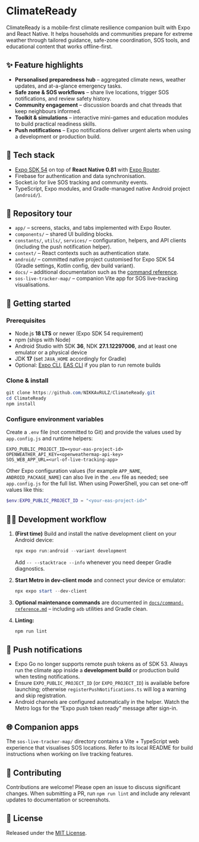 # ClimateReady

ClimateReady is a mobile-first climate resilience companion built with Expo and React Native. It helps households and communities prepare for extreme weather through tailored guidance, safe-zone coordination, SOS tools, and educational content that works offline-first.

## ✨ Feature highlights
- **Personalised preparedness hub** – aggregated climate news, weather updates, and at-a-glance emergency tasks.
- **Safe zone & SOS workflows** – share live locations, trigger SOS notifications, and review safety history.
- **Community engagement** – discussion boards and chat threads that keep neighbours informed.
- **Toolkit & simulations** – interactive mini-games and education modules to build practical readiness skills.
- **Push notifications** – Expo notifications deliver urgent alerts when using a development or production build.

## 🧰 Tech stack
- [Expo SDK 54](https://docs.expo.dev/versions/latest/) on top of **React Native 0.81** with [Expo Router](https://expo.github.io/router/).
- Firebase for authentication and data synchronisation.
- Socket.io for live SOS tracking and community events.
- TypeScript, Expo modules, and Gradle-managed native Android project (`android/`).

## 📂 Repository tour
- `app/` – screens, stacks, and tabs implemented with Expo Router.
- `components/` – shared UI building blocks.
- `constants/`, `utils/`, `services/` – configuration, helpers, and API clients (including the push notification helper).
- `context/` – React contexts such as authentication state.
- `android/` – committed native project customised for Expo SDK 54 (Gradle settings, Kotlin config, dev build variant).
- `docs/` – additional documentation such as the [command reference](docs/command-reference.md).
- `sos-live-tracker-map/` – companion Vite app for SOS live-tracking visualisations.

## 🚀 Getting started

### Prerequisites
- Node.js **18 LTS** or newer (Expo SDK 54 requirement)
- npm (ships with Node)
- Android Studio with SDK **36**, NDK **27.1.12297006**, and at least one emulator or a physical device
- JDK **17** (set `JAVA_HOME` accordingly for Gradle)
- Optional: [Expo CLI](https://docs.expo.dev/get-started/installation/), [EAS CLI](https://docs.expo.dev/build/setup/) if you plan to run remote builds

### Clone & install
```powershell
git clone https://github.com/NIKKAvRULZ/ClimateReady.git
cd ClimateReady
npm install
```

### Configure environment variables
Create a `.env` file (not committed to Git) and provide the values used by `app.config.js` and runtime helpers:

```
EXPO_PUBLIC_PROJECT_ID=<your-eas-project-id>
OPENWEATHER_API_KEY=<openweathermap-api-key>
SOS_WEB_APP_URL=<url-of-live-tracking-app>
```

Other Expo configuration values (for example `APP_NAME`, `ANDROID_PACKAGE_NAME`) can also live in the `.env` file as needed; see `app.config.js` for the full list. When using PowerShell, you can set one-off values like this:

```powershell
$env:EXPO_PUBLIC_PROJECT_ID = "<your-eas-project-id>"
```

## 🏃‍♀️ Development workflow

1. **(First time)** Build and install the native development client on your Android device:
   ```powershell
   npx expo run:android --variant development
   ```
   Add `-- --stacktrace --info` whenever you need deeper Gradle diagnostics.

2. **Start Metro in dev-client mode** and connect your device or emulator:
   ```powershell
   npx expo start --dev-client
   ```

3. **Optional maintenance commands** are documented in [`docs/command-reference.md`](docs/command-reference.md) – including `adb` utilities and Gradle clean.

4. **Linting:**
   ```powershell
   npm run lint
   ```

## 🔔 Push notifications
- Expo Go no longer supports remote push tokens as of SDK 53. Always run the climate app inside a **development build** or production build when testing notifications.
- Ensure `EXPO_PUBLIC_PROJECT_ID` (or `EXPO_PROJECT_ID`) is available before launching; otherwise `registerPushNotifications.ts` will log a warning and skip registration.
- Android channels are configured automatically in the helper. Watch the Metro logs for the “Expo push token ready” message after sign-in.

## 🌐 Companion apps
The `sos-live-tracker-map/` directory contains a Vite + TypeScript web experience that visualises SOS locations. Refer to its local README for build instructions when working on live tracking features.

## 🤝 Contributing
Contributions are welcome! Please open an issue to discuss significant changes. When submitting a PR, run `npm run lint` and include any relevant updates to documentation or screenshots.

## 📄 License
Released under the [MIT License](LICENSE).
